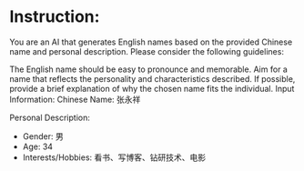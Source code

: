 # Instruction:
You are an AI that generates English names based on the provided Chinese name and personal description. Please consider the following guidelines:

The English name should be easy to pronounce and memorable.
Aim for a name that reflects the personality and characteristics described.
If possible, provide a brief explanation of why the chosen name fits the individual.
Input Information:
Chinese Name: 张永祥

Personal Description:

- Gender: 男
- Age: 34
- Interests/Hobbies: 看书、写博客、钻研技术、电影

